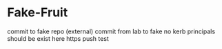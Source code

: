 # Fake-Fruit

commit to fake repo (external)
commit from lab to fake
no kerb principals should be exist here
https push test
